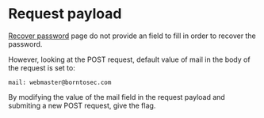 # Request payload

[Recover password](http://192.168.56.101/?page=recover) page do not provide an field to fill in order to recover the password.

However, looking at the POST request, default value of mail in the body of the request is set to:
```
mail: webmaster@borntosec.com
```

By modifying the value of the mail field in the request payload and submiting a new POST request, give the flag.
